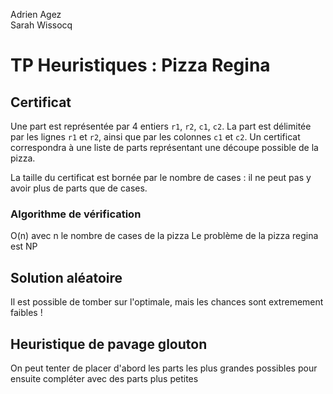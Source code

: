 Adrien Agez <br/>
Sarah Wissocq

# TP Heuristiques : Pizza Regina

## Certificat
Une part est représentée par 4 entiers `r1`, `r2`, `c1`, `c2`. La part est délimitée par les lignes `r1` et `r2`, ainsi que par les colonnes `c1` et `c2`.
Un certificat correspondra à une liste de parts représentant une découpe possible de la pizza.

La taille du certificat est bornée par le nombre de cases : il ne peut pas y avoir plus de parts que de cases.

### Algorithme de vérification
O(n) avec n le nombre de cases de la pizza
Le problème de la pizza regina est NP


## Solution aléatoire
Il est possible de tomber sur l'optimale, mais les chances sont extremement faibles !

## Heuristique de pavage glouton
On peut tenter de placer d'abord les parts les plus grandes possibles pour ensuite compléter avec des parts plus petites